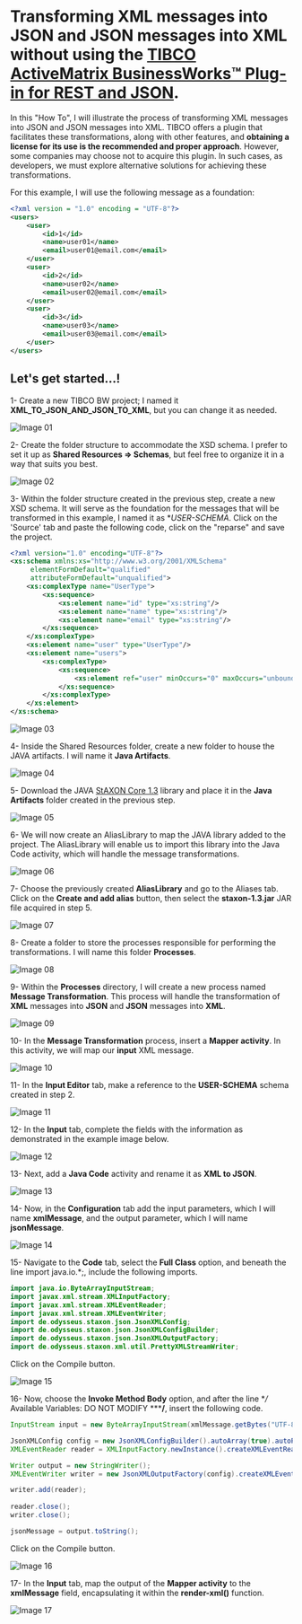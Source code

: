 # Transforming XML messages into JSON and JSON messages into XML without using the [TIBCO ActiveMatrix BusinessWorks™ Plug-in for REST and JSON](https://docs.tibco.com/products/tibco-activematrix-businessworks-plug-in-for-rest-and-json-2-1-0).

In this "How To", I will illustrate the process of transforming XML messages into JSON and JSON messages into XML. TIBCO offers a plugin that facilitates these transformations, along with other features, and **obtaining a license for its use is the recommended and proper approach**. However, some companies may choose not to acquire this plugin. In such cases, as developers, we must explore alternative solutions for achieving these transformations.

For this example, I will use the following message as a foundation:


~~~xml
<?xml version = "1.0" encoding = "UTF-8"?>
<users>
	<user>
		<id>1</id>
		<name>user01</name>
		<email>user01@email.com</email>
	</user>
	<user>
		<id>2</id>
		<name>user02</name>
		<email>user02@email.com</email>
	</user>
	<user>
		<id>3</id>
		<name>user03</name>
		<email>user03@email.com</email>
	</user>
</users>
~~~


## Let's get started...!

1- Create a new TIBCO BW project; I named it **XML_TO_JSON_AND_JSON_TO_XML**, but you can change it as needed. 

![Image 01](https://github.com/jgimenes/TIBCO-Community/blob/master/images/IMAGE_01_XML_TO_JSON_AND_JSON_TO_XML.png)

2- Create the folder structure to accommodate the XSD schema. I prefer to set it up as **Shared Resources => Schemas**, but feel free to organize it in a way that suits you best.

![Image 02](https://github.com/jgimenes/TIBCO-Community/blob/master/images/IMAGE_02_XML_TO_JSON_AND_JSON_TO_XML.png)

3- Within the folder structure created in the previous step, create a new XSD schema. It will serve as the foundation for the messages that will be transformed in this example, I named it as **USER-SCHEMA*. Click on the 'Source' tab and paste the following code, click on the "reparse" and save the project.

~~~xml
<?xml version="1.0" encoding="UTF-8"?>
<xs:schema xmlns:xs="http://www.w3.org/2001/XMLSchema"
	 elementFormDefault="qualified"
	 attributeFormDefault="unqualified">
	<xs:complexType name="UserType">
		<xs:sequence>
			<xs:element name="id" type="xs:string"/>
			<xs:element name="name" type="xs:string"/>
			<xs:element name="email" type="xs:string"/>
		</xs:sequence>
	</xs:complexType>
	<xs:element name="user" type="UserType"/>
	<xs:element name="users">
		<xs:complexType>
			<xs:sequence>
				<xs:element ref="user" minOccurs="0" maxOccurs="unbounded"/>
			</xs:sequence>
		</xs:complexType>
	</xs:element>
</xs:schema>
~~~

![Image 03](https://github.com/jgimenes/TIBCO-Community/blob/master/images/IMAGE_03_XML_TO_JSON_AND_JSON_TO_XML.png)

4- Inside the Shared Resources folder, create a new folder to house the JAVA artifacts. I will name it **Java Artifacts**.

![Image 04](https://github.com/jgimenes/TIBCO-Community/blob/master/images/IMAGE_04_XML_TO_JSON_AND_JSON_TO_XML.png)

5- Download the JAVA [StAXON Core 1.3](https://repo1.maven.org/maven2/de/odysseus/staxon/staxon/1.3/staxon-1.3.jar) library and place it in the **Java Artifacts** folder created in the previous step.

![Image 05](https://github.com/jgimenes/TIBCO-Community/blob/master/images/IMAGE_05_XML_TO_JSON_AND_JSON_TO_XML.png)

6- We will now create an AliasLibrary to map the JAVA library added to the project. The AliasLibrary will enable us to import this library into the Java Code activity, which will handle the message transformations.

![Image 06](https://github.com/jgimenes/TIBCO-Community/blob/master/images/IMAGE_06_XML_TO_JSON_AND_JSON_TO_XML.png)

7- Choose the previously created **AliasLibrary** and go to the Aliases tab. Click on the **Create and add alias** button, then select the **staxon-1.3.jar** JAR file acquired in step 5.

![Image 07](https://github.com/jgimenes/TIBCO-Community/blob/master/images/IMAGE_07_XML_TO_JSON_AND_JSON_TO_XML.png)

8- Create a folder to store the processes responsible for performing the transformations. I will name this folder **Processes**.

![Image 08](https://github.com/jgimenes/TIBCO-Community/blob/master/images/IMAGE_08_XML_TO_JSON_AND_JSON_TO_XML.png)

9- Within the **Processes** directory, I will create a new process named **Message Transformation**. This process will handle the transformation of **XML** messages into **JSON** and **JSON** messages into **XML**.

![Image 09](https://github.com/jgimenes/TIBCO-Community/blob/master/images/IMAGE_09_XML_TO_JSON_AND_JSON_TO_XML.png)

10- In the **Message Transformation** process, insert a **Mapper activity**. In this activity, we will map our **input** XML message.

![Image 10](https://github.com/jgimenes/TIBCO-Community/blob/master/images/IMAGE_10_XML_TO_JSON_AND_JSON_TO_XML.png)

11- In the **Input Editor** tab, make a reference to the **USER-SCHEMA** schema created in step 2.

![Image 11](https://github.com/jgimenes/TIBCO-Community/blob/master/images/IMAGE_11_XML_TO_JSON_AND_JSON_TO_XML.png)

12- In the **Input** tab, complete the fields with the information as demonstrated in the example image below.

![Image 12](https://github.com/jgimenes/TIBCO-Community/blob/master/images/IMAGE_12_XML_TO_JSON_AND_JSON_TO_XML.png)

13- Next, add a **Java Code** activity and rename it as **XML to JSON**.

![Image 13](https://github.com/jgimenes/TIBCO-Community/blob/master/images/IMAGE_13_XML_TO_JSON_AND_JSON_TO_XML.png)

14- Now, in the **Configuration** tab add the input parameters, which I will name **xmlMessage**, and the output parameter, which I will name **jsonMessage**.

![Image 14](https://github.com/jgimenes/TIBCO-Community/blob/master/images/IMAGE_14_XML_TO_JSON_AND_JSON_TO_XML.png)

15- Navigate to the **Code** tab, select the **Full Class** option, and beneath the line import java.io.*;, include the following imports.

~~~~java
import java.io.ByteArrayInputStream;
import javax.xml.stream.XMLInputFactory;
import javax.xml.stream.XMLEventReader;
import javax.xml.stream.XMLEventWriter;
import de.odysseus.staxon.json.JsonXMLConfig;
import de.odysseus.staxon.json.JsonXMLConfigBuilder;
import de.odysseus.staxon.json.JsonXMLOutputFactory;
import de.odysseus.staxon.xml.util.PrettyXMLStreamWriter;
~~~~

Click on the Compile button.

![Image 15](https://github.com/jgimenes/TIBCO-Community/blob/master/images/IMAGE_15_XML_TO_JSON_AND_JSON_TO_XML.png)

16- Now, choose the **Invoke Method Body** option, and after the line **/* Available Variables: DO NOT MODIFY *****/**, insert the following code.

~~~~java
InputStream input = new ByteArrayInputStream(xmlMessage.getBytes("UTF-8"));

JsonXMLConfig config = new JsonXMLConfigBuilder().autoArray(true).autoPrimitive(true).prettyPrint(true).build();
XMLEventReader reader = XMLInputFactory.newInstance().createXMLEventReader(input);

Writer output = new StringWriter();
XMLEventWriter writer = new JsonXMLOutputFactory(config).createXMLEventWriter(output);

writer.add(reader);
     
reader.close();
writer.close();

jsonMessage = output.toString();
~~~~

Click on the Compile button.

![Image 16](https://github.com/jgimenes/TIBCO-Community/blob/master/images/IMAGE_16_XML_TO_JSON_AND_JSON_TO_XML.png)

17- In the **Input** tab, map the output of the **Mapper activity** to the **xmlMessage** field, encapsulating it within the **render-xml()** function.

![Image 17](https://github.com/jgimenes/TIBCO-Community/blob/master/images/IMAGE_17_XML_TO_JSON_AND_JSON_TO_XML.png)

